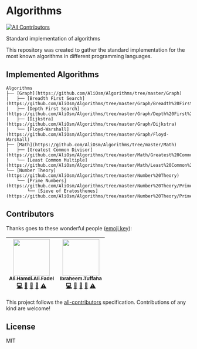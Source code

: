 # Algorithms
[![All Contributors](https://img.shields.io/badge/all_contributors-2-orange.svg?style=flat-square)](#contributors)

Standard implementation of algorithms

This repository was created to gather the standard implementation for the most known algorithms in different programming languages.

## Implemented Algorithms

```
Algorithms  
├── [Graph](https://github.com/AliOsm/Algorithms/tree/master/Graph)  
|   ├── [Breadth First Search](https://github.com/AliOsm/Algorithms/tree/master/Graph/Breadth%20First%20Search)  
|   ├── [Depth First Search](https://github.com/AliOsm/Algorithms/tree/master/Graph/Depth%20First%20Search)  
|   ├── [Dijkstra](https://github.com/AliOsm/Algorithms/tree/master/Graph/Dijkstra)  
|   └── [Floyd-Warshall](https://github.com/AliOsm/Algorithms/tree/master/Graph/Floyd-Warshall)  
├── [Math](https://github.com/AliOsm/Algorithms/tree/master/Math)  
|   ├── [Greatest Common Divisor](https://github.com/AliOsm/Algorithms/tree/master/Math/Greatest%20Common%20Divisor)  
|   └── [Least Common Multiple](https://github.com/AliOsm/Algorithms/tree/master/Math/Least%20Common%20Multiple)  
└── [Number Theory](https://github.com/AliOsm/Algorithms/tree/master/Number%20Theory)  
    └── [Prime Numbers](https://github.com/AliOsm/Algorithms/tree/master/Number%20Theory/Prime%20Numbers)  
        └── [Sieve of Eratosthenes](https://github.com/AliOsm/Algorithms/tree/master/Number%20Theory/Prime%20Numbers/Sieve%20of%20Eratosthenes)  
```

## Contributors

Thanks goes to these wonderful people ([emoji key][emojis]):

<!-- ALL-CONTRIBUTORS-LIST:START - Do not remove or modify this section -->
| [<img src="https://avatars3.githubusercontent.com/u/7662492?v=4" width="100px;"/><br /><sub><b>Ali Hamdi Ali Fadel</b></sub>](http://fb.com/aliosm97)<br />[💻](https://github.com/AliOsm/Algorithms/commits?author=AliOsm "Code") [📖](https://github.com/AliOsm/Algorithms/commits?author=AliOsm "Documentation") [🤔](#ideas-AliOsm "Ideas, Planning, & Feedback") [👀](#review-AliOsm "Reviewed Pull Requests") [⚠️](https://github.com/AliOsm/Algorithms/commits?author=AliOsm "Tests") | [<img src="https://avatars1.githubusercontent.com/u/33587724?v=4" width="100px;"/><br /><sub><b>Ibraheem Tuffaha</b></sub>](https://github.com/IbraheemTuffaha)<br />[💻](https://github.com/AliOsm/Algorithms/commits?author=IbraheemTuffaha "Code") [📖](https://github.com/AliOsm/Algorithms/commits?author=IbraheemTuffaha "Documentation") [🤔](#ideas-IbraheemTuffaha "Ideas, Planning, & Feedback") [👀](#review-IbraheemTuffaha "Reviewed Pull Requests") [⚠️](https://github.com/AliOsm/Algorithms/commits?author=IbraheemTuffaha "Tests") |
| :---: | :---: |
<!-- ALL-CONTRIBUTORS-LIST:END -->

This project follows the [all-contributors][all-contributors] specification.
Contributions of any kind are welcome!

## License
MIT

[emojis]: https://github.com/kentcdodds/all-contributors#emoji-key
[all-contributors]: https://github.com/kentcdodds/all-contributors
